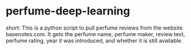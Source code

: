 # perfume-deep-learning

short: This is a python script to pull perfume reviews from the website basenotes.com. It gets the perfume name, perfume maker, review text, perfume rating, year it was introduced, and whether it is still available.
